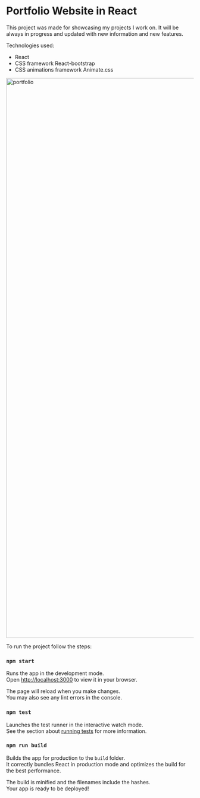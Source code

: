 # Portfolio Website in React

This project was made for showcasing my projects I work on. It will be always in progress and updated with new information and new features. 

Technologies used:
- React
- CSS framework React-bootstrap
- CSS animations framework Animate.css


<img width="1501" alt="portfolio" src="https://github.com/nanualinav/personal-portfolio/assets/22339975/d30f5a3b-7937-476d-95b1-a5ed6ec6a5e3">





To run the project follow the steps:

### `npm start`

Runs the app in the development mode.\
Open [http://localhost:3000](http://localhost:3000) to view it in your browser.

The page will reload when you make changes.\
You may also see any lint errors in the console.

### `npm test`

Launches the test runner in the interactive watch mode.\
See the section about [running tests](https://facebook.github.io/create-react-app/docs/running-tests) for more information.

### `npm run build`

Builds the app for production to the `build` folder.\
It correctly bundles React in production mode and optimizes the build for the best performance.

The build is minified and the filenames include the hashes.\
Your app is ready to be deployed!

